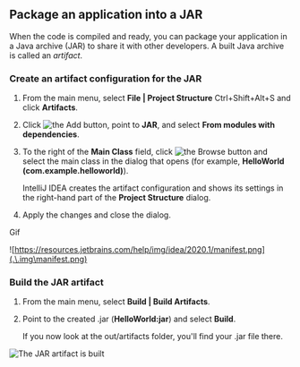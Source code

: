 ## Package an application into a JAR﻿

When the code is compiled and ready, you can package your application in a Java archive (JAR) to share it with other developers. A built Java archive is called an *artifact*.

### Create an artifact configuration for the JAR﻿

1. From the main menu, select **File | Project Structure** Ctrl+Shift+Alt+S and click **Artifacts**.

2. Click ![the Add button](https://resources.jetbrains.com/help/img/idea/2020.1/icons.general.add@2x.png), point to **JAR**, and select **From modules with dependencies**.

3. To the right of the **Main Class** field, click ![the Browse button](https://resources.jetbrains.com/help/img/idea/2020.1/icons.general.openDisk@2x.png) and select the main class in the dialog that opens (for example, **HelloWorld (com.example.helloworld)**).

   IntelliJ IDEA creates the artifact configuration and shows its settings in the right-hand part of the **Project Structure** dialog.

4. Apply the changes and close the dialog.

Gif

![https://resources.jetbrains.com/help/img/idea/2020.1/manifest.png](.\.img\manifest.png)

### Build the JAR artifact﻿

1. From the main menu, select **Build | Build Artifacts**.

2. Point to the created .jar (**HelloWorld:jar**) and select **Build**.

   If you now look at the out/artifacts folder, you'll find your .jar file there.

![The JAR artifact is built](.\.img\jt-jar-built.png)